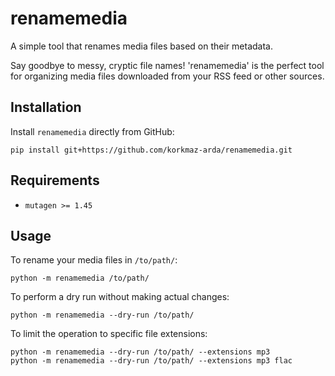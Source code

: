 # renamemedia
A simple tool that renames media files based on their metadata.

Say goodbye to messy, cryptic file names! 'renamemedia' is the perfect tool for organizing media files downloaded from your RSS feed or other sources.


## Installation
Install `renamemedia` directly from GitHub:
```
pip install git+https://github.com/korkmaz-arda/renamemedia.git
```


## Requirements
- `mutagen >= 1.45`


## Usage
To rename your media files in `/to/path/`:
```
python -m renamemedia /to/path/
```


To perform a dry run without making actual changes:
```
python -m renamemedia --dry-run /to/path/
```

To limit the operation to specific file extensions:
```
python -m renamemedia --dry-run /to/path/ --extensions mp3
python -m renamemedia --dry-run /to/path/ --extensions mp3 flac
```
